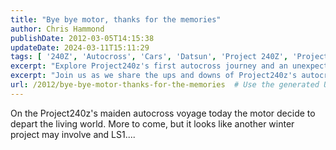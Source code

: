 ```yaml
---
title: "Bye bye motor, thanks for the memories"
author: Chris Hammond
publishDate: 2012-03-05T14:15:38
updateDate: 2024-03-11T15:11:29
tags: [ '240Z', 'Autocross', 'Cars', 'Datsun', 'Project 240Z', 'Project240z', 'Project240Zcom' ]
excerpt: "Explore Project240z's first autocross journey and an unexpected motor failure leading to a potential LS1 winter project."
excerpt: "Join us as we share the ups and downs of Project240z's autocross journey. Stay tuned for updates on a potential winter project involving an LS1 engine."
url: /2012/bye-bye-motor-thanks-for-the-memories  # Use the generated URL with year
---
```

<p>On the Project240z's maiden autocross voyage today the motor decide to depart the living world. More to come, but it looks like another winter project may involve and LS1....</p>

